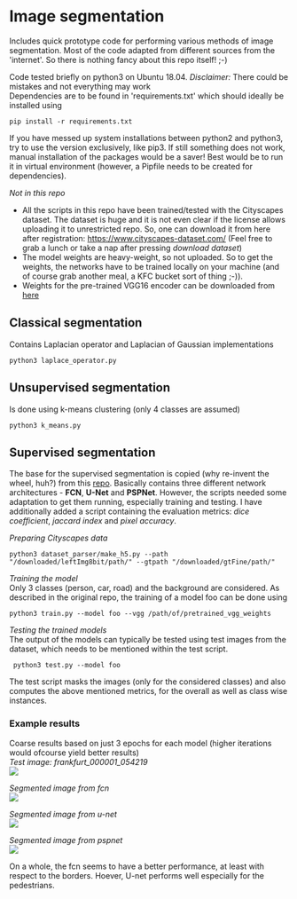 # Image segmentation

Includes quick prototype code for performing various methods of image segmentation. Most of the code adapted from different sources from the 'internet'. So there is nothing fancy about this repo itself! ;-)

Code tested briefly on python3 on Ubuntu 18.04. *Disclaimer:* There could be mistakes and not everything may work <br/>
Dependencies are to be found in 'requirements.txt' which should ideally be installed using 
```
pip install -r requirements.txt
```
If you have messed up system installations between python2 and python3, try to use the version exclusively, like pip3. If still something does not work, manual installation of the packages would be a saver! Best would be to run it in virtual environment (however, a Pipfile needs to be created for dependencies).

*Not in this repo*
- All the scripts in this repo have been trained/tested with the Cityscapes dataset. The dataset is huge and it is not even clear if the license allows uploading it to unrestricted repo. So, one can download it from here after registration: https://www.cityscapes-dataset.com/ (Feel free to grab a lunch or take a nap after pressing *download dataset*)
- The model weights are heavy-weight, so not uploaded. So to get the weights, the networks have to be trained locally on your machine (and of course grab another meal, a KFC bucket sort of thing ;-)).
- Weights for the pre-trained VGG16 encoder can be downloaded from [here](https://github.com/fchollet/deep-learning-models/releases/download/v0.1/vgg16_weights_tf_dim_ordering_tf_kernels_notop.h5)

## Classical segmentation
Contains Laplacian operator and Laplacian of Gaussian implementations
```
python3 laplace_operator.py
```

## Unsupervised segmentation
Is done using k-means clustering (only 4 classes are assumed)
```
python3 k_means.py
```

## Supervised segmentation
The base for the supervised segmentation is copied (why re-invent the wheel, huh?) from this [repo](https://github.com/dhkim0225/keras-image-segmentation.git). Basically contains three different network architectures - **FCN**, **U-Net** and **PSPNet**. However, the scripts needed some adaptation to get them running, especially training and testing. I have additionally added a script containing the evaluation metrics: *dice coefficient*, *jaccard index* and *pixel accuracy*.

*Preparing Cityscapes data* <br/>
```
python3 dataset_parser/make_h5.py --path "/downloaded/leftImg8bit/path/" --gtpath "/downloaded/gtFine/path/"
```

*Training the model* <br/>
Only 3 classes (person, car, road) and the background are considered. As described in the original repo, the training of a model foo can be done using
```
python3 train.py --model foo --vgg /path/of/pretrained_vgg_weights
```

*Testing the trained models* <br/>
The output of the models can typically be tested using test images from the dataset, which needs to be mentioned within the test script.
```
 python3 test.py --model foo
 ```
 The test script masks the images (only for the considered classes) and also computes the above mentioned metrics, for the overall as well as class wise instances.
 
 ### Example results
 Coarse results based on just 3 epochs for each model (higher iterations would ofcourse yield better results) <br/>
 *Test image: frankfurt_000001_054219* <br/>
 ![](https://github.com/nageswag/segmentation/blob/feature/collective-code-for-segmentation-and-friends/supervised_segmentation/semantic_segmentation/supervised_seg_results/frankfurt_000001_054219_test_image.png)
 
 *Segmented image from fcn* <br/>
 ![](https://github.com/nageswag/segmentation/blob/feature/collective-code-for-segmentation-and-friends/supervised_segmentation/semantic_segmentation/supervised_seg_results/frankfurt_000001_054219_fcn_res_color.png)
 
 *Segmented image from u-net* <br/>
 ![](https://github.com/nageswag/segmentation/blob/feature/collective-code-for-segmentation-and-friends/supervised_segmentation/semantic_segmentation/supervised_seg_results/frankfurt_000001_054219_unet_res_color.png)
 
 *Segmented image from pspnet* <br/>
 ![](https://github.com/nageswag/segmentation/blob/feature/collective-code-for-segmentation-and-friends/supervised_segmentation/semantic_segmentation/supervised_seg_results/frankfurt_000001_054219_pspnet_res_color.png)
 
On a whole, the fcn seems to have a better performance, at least with respect to the borders. Hoever, U-net performs well especially for the pedestrians.
